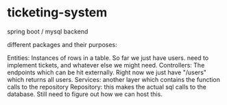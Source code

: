 # ticketing-system

spring boot / mysql backend



different packages and their purposes:

  Entities: Instances of rows in a table. So far we just have users. need to implement tickets, and whatever else we might need.
  Controllers: The endpoints which can be hit externally. Right now we just have "/users" which returns all users.
  Services: another layer which contains the function calls to the repository
  Repository: this makes the actual sql calls to the database. Still need to figure out how we can host this.
